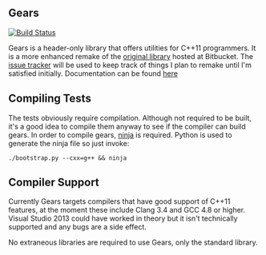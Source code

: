## Gears

[![Build Status](https://travis-ci.org/Rapptz/Gears.png?branch=master)](https://travis-ci.org/Rapptz/Gears)

Gears is a header-only library that offers utilities for C++11 programmers. It is a more enhanced remake of
the [original library][orig] hosted at Bitbucket. The [issue tracker][issues] will be used to keep track of things
I plan to remake until I'm satisfied initially. Documentation can be found [here][docs]

## Compiling Tests

The tests obviously require compilation. Although not required to be built, it's a good idea to compile them anyway to
see if the compiler can build gears. In order to compile gears, [ninja][ninja] is required.
Python is used to generate the ninja file so just invoke:

    ./bootstrap.py --cxx=g++ && ninja

## Compiler Support

Currently Gears targets compilers that have good support of C++11 features, at the moment these include Clang 3.4 and GCC 4.8
or higher. Visual Studio 2013 could have worked in theory but it isn't technically supported and any bugs are a side effect.

No extraneous libraries are required to use Gears, only the standard library.


[orig]: https://bitbucket.org/Rapptz/gears
[issues]: https://github.com/Rapptz/Gears/issues?milestone=1&state=open
[docs]: http://rapptz.github.io/Gears/docs/
[ninja]: https://github.com/martine/ninja
